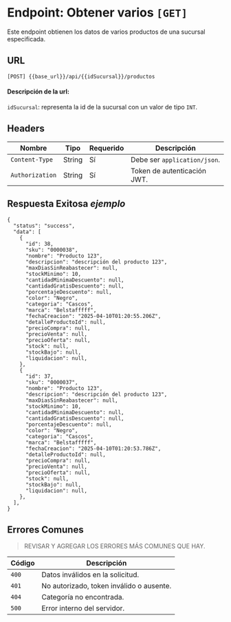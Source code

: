 # Endpoint: Obtener varios `[GET]`

Este endpoint obtienen los datos de varios productos de una sucursal especificada.

## URL

`[POST] {{base_url}}/api/{{idSucursal}}/productos`

#### Descripción de la url:

`idSucursal`: representa la id de la sucursal con un valor de tipo `INT`.<br>

## Headers

| Nombre          | Tipo   | Requerido | Descripción                  |
| --------------- | ------ | --------- | ---------------------------- |
| `Content-Type`  | String | Sí        | Debe ser `application/json`. |
| `Authorization` | String | Sí        | Token de autenticación JWT.  |

## Respuesta Exitosa _ejemplo_

```jsonc
{
  "status": "success",
  "data": [
    {
      "id": 38,
      "sku": "0000038",
      "nombre": "Producto 123",
      "descripcion": "descripción del producto 123",
      "maxDiasSinReabastecer": null,
      "stockMinimo": 10,
      "cantidadMinimaDescuento": null,
      "cantidadGratisDescuento": null,
      "porcentajeDescuento": null,
      "color": "Negro",
      "categoria": "Cascos",
      "marca": "Belstafffff",
      "fechaCreacion": "2025-04-10T01:20:55.206Z",
      "detalleProductoId": null,
      "precioCompra": null,
      "precioVenta": null,
      "precioOferta": null,
      "stock": null,
      "stockBajo": null,
      "liquidacion": null,
    },
    {
      "id": 37,
      "sku": "0000037",
      "nombre": "Producto 123",
      "descripcion": "descripción del producto 123",
      "maxDiasSinReabastecer": null,
      "stockMinimo": 10,
      "cantidadMinimaDescuento": null,
      "cantidadGratisDescuento": null,
      "porcentajeDescuento": null,
      "color": "Negro",
      "categoria": "Cascos",
      "marca": "Belstafffff",
      "fechaCreacion": "2025-04-10T01:20:53.786Z",
      "detalleProductoId": null,
      "precioCompra": null,
      "precioVenta": null,
      "precioOferta": null,
      "stock": null,
      "stockBajo": null,
      "liquidacion": null,
    },
  ],
}
```

## Errores Comunes

> REVISAR Y AGREGAR LOS ERRORES MÁS COMUNES QUE HAY.

| Código | Descripción                              |
| ------ | ---------------------------------------- |
| `400`  | Datos inválidos en la solicitud.         |
| `401`  | No autorizado, token inválido o ausente. |
| `404`  | Categoría no encontrada.                 |
| `500`  | Error interno del servidor.              |
